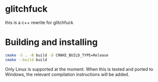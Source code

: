 # glitchfuck

this is a c++ rewrite for glitchfuck

# Building and installing

```sh
cmake -S . -B build -D CMAKE_BUILD_TYPE=Release
cmake --build build
```

Only Linux is supported at the moment. When this is tested and ported to Windows, the relevant compilation instructions will be added.
